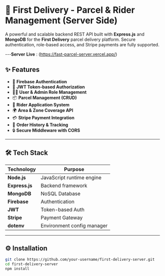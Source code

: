 # 🚚 First Delivery - Parcel & Rider Management (Server Side)

A powerful and scalable backend REST API built with **Express.js** and **MongoDB** for the **First Delivery** parcel delivery platform. Secure authentication, role-based access, and Stripe payments are fully supported.

---**Server** **Live** : (https://fast-parcel-server.vercel.app/)

## ✨ Features

- 🔐 **Firebase Authentication**
- 🔑 **JWT Token-based Authorization**
- 🧑‍💼 **User & Admin Role Management**
- 📦 **Parcel Management (CRUD)**
- 🛵 **Rider Application System**
- 🌍 **Area & Zone Coverage API**
- 💳 **Stripe Payment Integration**
- 🧾 **Order History & Tracking**
- 🔒 **Secure Middleware with CORS**

---

## 🛠️ Tech Stack

| Technology   | Purpose                    |
|--------------|----------------------------|
| **Node.js**   | JavaScript runtime engine  |
| **Express.js**| Backend framework          |
| **MongoDB**   | NoSQL Database             |
| **Firebase**  | Authentication             |
| **JWT**       | Token-based Auth           |
| **Stripe**    | Payment Gateway            |
| **dotenv**    | Environment config manager |

---

## ⚙️ Installation

```bash
git clone https://github.com/your-username/first-delivery-server.git
cd first-delivery-server
npm install

